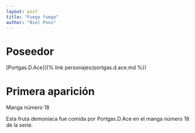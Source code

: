 ```yaml
---
layout: post
title: "Fuego fuego"
author: "Biel Pons"
---
```


# Poseedor

[Portgas.D.Ace]({% link personajes/portgas.d.ace.md %})

# Primera aparición

Manga número 18

Esta fruta demoníaca fue comida por Portgas.D.Ace en el manga número 18 de la serie.
